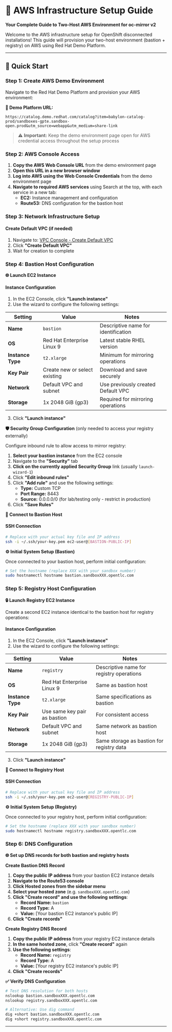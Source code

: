 # 🚀 AWS Infrastructure Setup Guide

**Your Complete Guide to Two-Host AWS Environment for oc-mirror v2**

Welcome to the AWS infrastructure setup for OpenShift disconnected installations! This guide will provision your two-host environment (bastion + registry) on AWS using Red Hat Demo Platform.

---

## 🚀 Quick Start

### **Step 1: Create AWS Demo Environment**

Navigate to the Red Hat Demo Platform and provision your AWS environment:

**🔗 Demo Platform URL:**
```
https://catalog.demo.redhat.com/catalog?item=babylon-catalog-prod/sandboxes-gpte.sandbox-open.prod&utm_source=webapp&utm_medium=share-link
```

> ⚠️ **Important:** Keep the demo environment page open for AWS credential access throughout the setup process

### **Step 2: AWS Console Access**

1. **Copy the AWS Web Console URL** from the demo environment page
2. **Open this URL in a new browser window**
3. **Log into AWS using the Web Console Credentials** from the demo environment page
4. **Navigate to required AWS services** using Search at the top, with each service in a new tab:
   - **EC2:** Instance management and configuration
   - **Route53:** DNS configuration for the bastion host

### **Step 3: Network Infrastructure Setup**

#### Create Default VPC (if needed)
1. Navigate to: [VPC Console - Create Default VPC](https://us-east-2.console.aws.amazon.com/vpc/home?region=us-east-2#CreateDefaultVpc:)
2. Click **"Create Default VPC"**
3. Wait for creation to complete

### **Step 4: Bastion Host Configuration**

**🌐 Launch EC2 Instance**

#### Instance Configuration
1. In the EC2 Console, click **"Launch instance"**
2. Use the wizard to configure the following settings:

| Setting | Value | Notes |
|---------|-------|-------|
| **Name** | `bastion` | Descriptive name for identification |
| **OS** | Red Hat Enterprise Linux 9 | Latest stable RHEL version |
| **Instance Type** | `t2.xlarge` | Minimum for mirroring operations |
| **Key Pair** | Create new or select existing | Download and save securely |
| **Network** | Default VPC and subnet | Use previously created Default VPC |
| **Storage** | 1x 2048 GiB (gp3) | Required for mirroring operations |

3. Click **"Launch instance"**

**🛡️ Security Group Configuration** (only needed to access your registry externally)

Configure inbound rule to allow access to mirror registry:

1. **Select your bastion instance** from the EC2 console
2. Navigate to the **"Security"** tab
3. **Click on the currently applied Security Group** link (usually `launch-wizard-1`)
4. Click **"Edit inbound rules"**
5. Click **"Add rule"** and use the following settings:
   - **Type:** Custom TCP
   - **Port Range:** 8443
   - **Source:** 0.0.0.0/0 (for lab/testing only - restrict in production)
6. Click **"Save Rules"**

**🔗 Connect to Bastion Host**

#### SSH Connection
```bash
# Replace with your actual key file and IP address
ssh -i ~/.ssh/your-key.pem ec2-user@[BASTION-PUBLIC-IP]
```

**⚙️ Initial System Setup (Bastion)**

Once connected to your bastion host, perform initial configuration:

```bash
# Set the hostname (replace XXX with your sandbox number)
sudo hostnamectl hostname bastion.sandboxXXX.opentlc.com
```

### **Step 5: Registry Host Configuration**

**🔒 Launch Registry EC2 Instance**

Create a second EC2 instance identical to the bastion host for registry operations:

#### Instance Configuration
1. In the EC2 Console, click **"Launch instance"**
2. Use the wizard to configure the following settings:

| Setting | Value | Notes |
|---------|-------|-------|
| **Name** | `registry` | Descriptive name for registry operations |
| **OS** | Red Hat Enterprise Linux 9 | Same as bastion host |
| **Instance Type** | `t2.xlarge` | Same specifications as bastion |
| **Key Pair** | Use same key pair as bastion | For consistent access |
| **Network** | Default VPC and subnet | Same network as bastion host |
| **Storage** | 1x 2048 GiB (gp3) | Same storage as bastion for registry data |

3. Click **"Launch instance"**



**🔗 Connect to Registry Host**

#### SSH Connection
```bash
# Replace with your actual key file and IP address
ssh -i ~/.ssh/your-key.pem ec2-user@[REGISTRY-PUBLIC-IP]
```

**⚙️ Initial System Setup (Registry)**

Once connected to your registry host, perform initial configuration:

```bash
# Set the hostname (replace XXX with your sandbox number)
sudo hostnamectl hostname registry.sandboxXXX.opentlc.com
```

### **Step 6: DNS Configuration**

**🌐 Set up DNS records for both bastion and registry hosts**

**Create Bastion DNS Record**

1. **Copy the public IP address** from your bastion EC2 instance details
2. **Navigate to the Route53 console**
3. **Click Hosted zones from the sidebar menu**
4. **Select your hosted zone** (e.g. `sandboxXXX.opentlc.com`)
5. **Click "Create record" and use the following settings**:
   - **Record Name:** `bastion`
   - **Record Type:** A
   - **Value:** [Your bastion EC2 instance's public IP]
6. **Click "Create records"**

**Create Registry DNS Record**

1. **Copy the public IP address** from your registry EC2 instance details
2. **In the same hosted zone**, click **"Create record"** again
3. **Use the following settings**:
   - **Record Name:** `registry`
   - **Record Type:** A
   - **Value:** [Your registry EC2 instance's public IP]
4. **Click "Create records"**

**✅ Verify DNS Configuration**

```bash
# Test DNS resolution for both hosts
nslookup bastion.sandboxXXX.opentlc.com
nslookup registry.sandboxXXX.opentlc.com

# Alternative: Use dig command
dig +short bastion.sandboxXXX.opentlc.com
dig +short registry.sandboxXXX.opentlc.com
```

---
